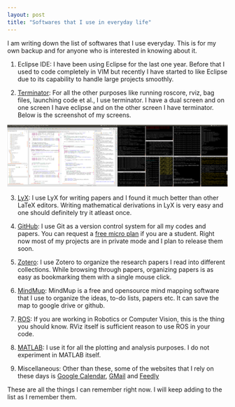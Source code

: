 ```yaml
---
layout: post
title: "Softwares that I use in everyday life"
---
```


I am writing down the list of softwares that I use everyday. This is for my own backup and for anyone who 
is interested in knowing about it. 

1. Eclipse IDE: I have been using Eclipse for the last one year. Before that I used to code completely in VIM but recently I have started to like Eclipse due to its capability to handle large projects smoothly.

2. <a href="http://gnometerminator.blogspot.com/p/introduction.html">Terminator</a>: For all the other purposes like running roscore, rviz, bag files, launching code et al., I use terminator. I have a dual screen and on one screen I have eclipse and on the other screen I have terminator. Below is the screenshot of my screens.  

<img src="desktop_screenshot.png"></img> 

3. <a href="http://lyx.org">LyX</a>: I use LyX for writing papers and I found it much better than other LaTeX editors. Writing mathematical derivations in LyX is very easy and one should definitely try it atleast once. 

4. <a href="github.com/itzsid/">GitHub</a>: I use Git as a version control system for all my codes and papers. You can request a <a href="https://github.com/edu">free micro plan</a> if you are a student. Right now most of my projects are in private mode and I plan to release them soon. 

5. <a href="http://www.zotero.org/">Zotero</a>: I use Zotero to organize the research papers I read into different collections. While browsing through papers, organizing papers is as easy as bookmarking them with a single mouse click.

6. <a href="http://www.mindmup.com/">MindMup</a>: MindMup is a free and opensource mind mapping software that I use to organize the ideas, to-do lists, papers etc. It can save the map to google drive or github.

7. <a href="http://ros.org">ROS</a>: If you are working in Robotics or Computer Vision, this is the thing you should know. RViz itself is sufficient reason to use ROS in your code. 

8. <a href="http://www.mathworks.com/products/matlab/">MATLAB</a>: I use it for all the plotting and analysis purposes. I do not experiment in MATLAB itself. 

9. Miscellaneous: Other than these, some of the websites that I rely on these days is <a href="http://calendar.google.com">Google Calendar</a>, <a href="http://gmail.com">GMail</a> and <a href="http://feedly.com">Feedly</a>

These are all the things I can remember right now. I will keep adding to the list as I remember them.  


